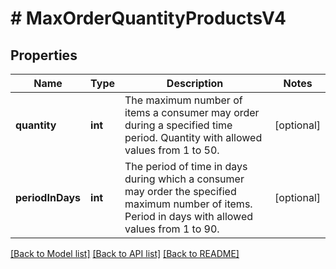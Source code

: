 # # MaxOrderQuantityProductsV4

## Properties

Name | Type | Description | Notes
------------ | ------------- | ------------- | -------------
**quantity** | **int** | The maximum number of items a consumer may order during a specified time period. Quantity with allowed values from 1 to 50. | [optional]
**periodInDays** | **int** | The period of time in days during which a consumer may order the specified maximum number of items. Period in days with allowed values from 1 to 90. | [optional]

[[Back to Model list]](../../README.md#models) [[Back to API list]](../../README.md#endpoints) [[Back to README]](../../README.md)
